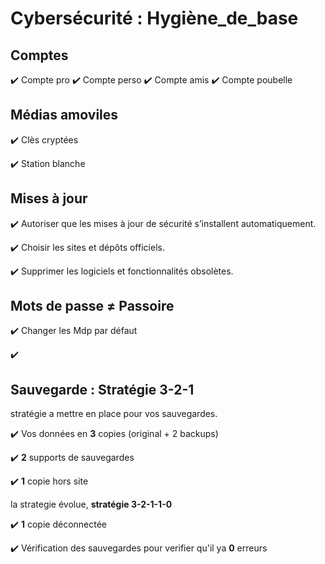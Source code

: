 # Cybersécurité : Hygiène_de_base

## Comptes
✔️ Compte pro   ✔️ Compte perso   ✔️ Compte amis   ✔️ Compte poubelle

## Médias amoviles

✔️ Clès cryptées

✔️ Station blanche

## Mises à jour

✔️ Autoriser que les mises à jour de sécurité s’installent automatiquement.

✔️ Choisir les sites et dépôts officiels.

✔️ Supprimer les logiciels et fonctionnalités obsolètes.

## Mots de passe ≠ Passoire

✔️ Changer les Mdp par défaut

✔️

## Sauvegarde : Stratégie 3-2-1

stratégie a mettre en place pour vos sauvegardes.

✔️ Vos données en **3** copies (original + 2 backups)

✔️ **2** supports de sauvegardes

✔️ **1** copie hors site

la strategie évolue, **stratégie 3-2-1-1-0**

✔️ **1** copie déconnectée 

✔️ Vérification des sauvegardes pour verifier qu'il  ya **0** erreurs
